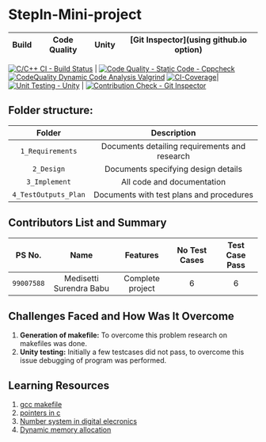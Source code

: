 # StepIn-Mini-project

Build | Code Quality | Unity | [Git Inspector](using github.io option)
------|----------|-------|--------------



[![C/C++ CI - Build Status](https://github.com/medisettisurendra517/M1_conversion_model/actions/workflows/c%20CI.yml/badge.svg)](https://github.com/medisettisurendra517/M1_conversion_model/actions/workflows/c%20CI.yml) | [![Code Quality - Static Code - Cppcheck](https://github.com/medisettisurendra517/M1_conversion_model/actions/workflows/cppcheck.yml/badge.svg)](https://github.com/medisettisurendra517/M1_conversion_model/actions/workflows/cppcheck.yml) [![CodeQuality Dynamic Code Analysis Valgrind](https://github.com/medisettisurendra517/M1_conversion_model/actions/workflows/code%20q%20dynamic.yml/badge.svg)](https://github.com/medisettisurendra517/M1_conversion_model/actions/workflows/code%20q%20dynamic.yml) [![CI-Coverage](https://github.com/medisettisurendra517/M1_conversion_model/actions/workflows/gcov.yml/badge.svg)](https://github.com/medisettisurendra517/M1_conversion_model/actions/workflows/gcov.yml)| [![Unit Testing - Unity](https://github.com/medisettisurendra517/M1_conversion_model/actions/workflows/unity.yml/badge.svg)](https://github.com/medisettisurendra517/M1_conversion_model/actions/workflows/unity.yml) | [![Contribution Check - Git Inspector](https://github.com/medisettisurendra517/M1_conversion_model/actions/workflows/gitinspector.yml/badge.svg)](https://github.com/medisettisurendra517/M1_conversion_model/actions/workflows/gitinspector.yml)




























## Folder structure:

| Folder | Description |
| :---: | :---: |
| `1_Requirements` | Documents detailing requirements and research |
| `2_Design` | Documents specifying design details |
| `3_Implement` | All code and documentation |
| `4_TestOutputs_Plan` | Documents with test plans and procedures |

## Contributors List and Summary

|PS No. |  Name   |    Features    |No Test Cases|Test Case Pass|
|:---:|:---:|:---:|:---:|:---:|
|`99007588` | Medisetti Surendra Babu  | Complete project   | 6   | 6     |
    

## Challenges Faced and How Was It Overcome

1. **Generation of makefile:** To overcome this problem research on makefiles was done.
2. **Unity testing:** Initially a few testcases did not pass, to overcome this issue debugging of program was performed.

## Learning Resources
1. [gcc makefile](https://www3.ntu.edu.sg/home/ehchua/programming/cpp/gcc_make.html#zz-2.1)
2. [pointers in c](https://www.freecodecamp.org/news/pointers-in-c-are-not-as-difficult-as-you-think/)
3. [Number system in digital elecronics](https://learnabout-electronics.org/Digital/dig11.php)
4. [Dynamic memory allocation](https://www.programiz.com/c-programming/c-dynamic-memory-allocation)

